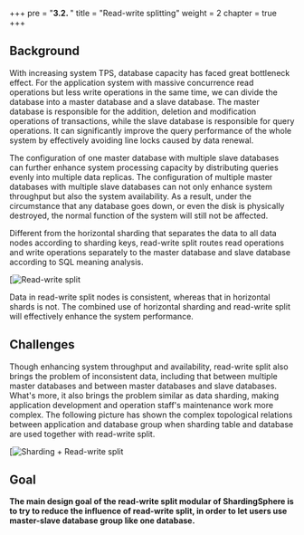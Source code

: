 +++
pre = "<b>3.2. </b>"
title = "Read-write splitting"
weight = 2
chapter = true
+++

## Background

With increasing system TPS, database capacity has faced great bottleneck effect. 
For the application system with massive concurrence read operations but less write operations in the same time, we can divide the database into a master database and a slave database. 
The master database is responsible for the addition, deletion and modification operations of transactions, while the slave database is responsible for query operations. 
It can significantly improve the query performance of the whole system by effectively avoiding line locks caused by data renewal.

The configuration of one master database with multiple slave databases can further enhance system processing capacity by distributing queries evenly into multiple data replicas. 
The configuration of multiple master databases with multiple slave databases can not only enhance system throughput but also the system availability. 
As a result, under the circumstance that any database goes down, or even the disk is physically destroyed, the normal function of the system will still not be affected.

Different from the horizontal sharding that separates the data to all data nodes according to sharding keys, read-write split routes read operations and write operations separately to the master database and slave database according to SQL meaning analysis.

[![Read-write split](https://shardingsphere.apache.org/document/current/img/read-write-split/read-write-split.png)

Data in read-write split nodes is consistent, whereas that in horizontal shards is not. 
The combined use of horizontal sharding and read-write split will effectively enhance the system performance.

## Challenges

Though enhancing system throughput and availability, read-write split also brings the problem of inconsistent data, including that between multiple master databases and between master databases and slave databases. 
What's more, it also brings the problem similar as data sharding, making application development and operation staff's maintenance work more complex. 
The following picture has shown the complex topological relations between application and database group when sharding table and database are used together with read-write split.

[![Sharding + Read-write split](https://shardingsphere.apache.org/document/current/img/read-write-split/sharding-read-write-split.png)

## Goal

**The main design goal of the read-write split modular of ShardingSphere is to try to reduce the influence of read-write split, in order to let users use master-slave database group like one database.**
